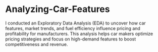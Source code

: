 # Analyzing-Car-Features
I conducted an Exploratory Data Analysis (EDA) to uncover how car features, market trends, and fuel efficiency influence pricing and profitability for manufacturers. This analysis helps car makers optimize pricing strategies and focus on high-demand features to boost competitiveness and revenue.
